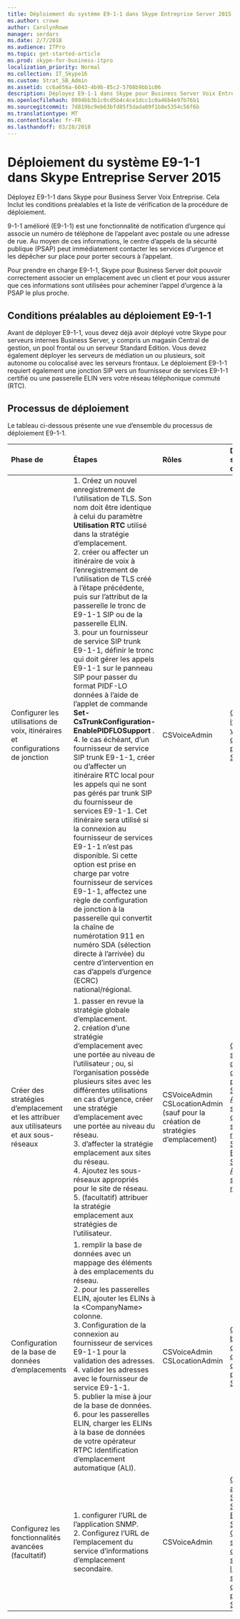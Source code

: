 ```yaml
---
title: Déploiement du système E9-1-1 dans Skype Entreprise Server 2015
ms.author: crowe
author: CarolynRowe
manager: serdars
ms.date: 2/7/2018
ms.audience: ITPro
ms.topic: get-started-article
ms.prod: skype-for-business-itpro
localization_priority: Normal
ms.collection: IT_Skype16
ms.custom: Strat_SB_Admin
ms.assetid: cc6a656a-6043-4b9b-85c2-5708b9bb1c06
description: Déployez E9-1-1 dans Skype pour Business Server Voix Entreprise. Cela Inclut les conditions préalables et la liste de vérification de la procédure de déploiement.
ms.openlocfilehash: 0994bb3b1c0cd5b4c4ce1dcc1c0a46b4e97b76b1
ms.sourcegitcommit: 7d819bc9eb63bfd85f5dada09f1b8e5354c56f6b
ms.translationtype: MT
ms.contentlocale: fr-FR
ms.lasthandoff: 03/28/2018
---
```

# <a name="deploy-emergency-services-in-skype-for-business-server-2015"></a>Déploiement du système E9-1-1 dans Skype Entreprise Server 2015
 
Déployez E9-1-1 dans Skype pour Business Server Voix Entreprise. Cela Inclut les conditions préalables et la liste de vérification de la procédure de déploiement.
  
9-1-1 amélioré (E9-1-1) est une fonctionnalité de notification d’urgence qui associe un numéro de téléphone de l’appelant avec postale ou une adresse de rue. Au moyen de ces informations, le centre d’appels de la sécurité publique (PSAP) peut immédiatement contacter les services d’urgence et les dépêcher sur place pour porter secours à l’appelant.
  
Pour prendre en charge E9-1-1, Skype pour Business Server doit pouvoir correctement associer un emplacement avec un client et pour vous assurer que ces informations sont utilisées pour acheminer l’appel d’urgence à la PSAP le plus proche.
  
## <a name="deployment-prerequisites-for-e9-1-1"></a>Conditions préalables au déploiement E9-1-1

Avant de déployer E9-1-1, vous devez déjà avoir déployé votre Skype pour serveurs internes Business Server, y compris un magasin Central de gestion, un pool frontal ou un serveur Standard Edition. Vous devez également déployer les serveurs de médiation un ou plusieurs, soit autonome ou colocalisé avec les serveurs frontaux. Le déploiement E9-1-1 requiert également une jonction SIP vers un fournisseur de services E9-1-1 certifié ou une passerelle ELIN vers votre réseau téléphonique commuté (RTC).
  
## <a name="deployment-process"></a>Processus de déploiement

Le tableau ci-dessous présente une vue d’ensemble du processus de déploiement E9-1-1.
  
|**Phase de**|**Étapes**|**Rôles**|**Documentation sur le déploiement**|
|:-----|:-----|:-----|:-----|
|Configurer les utilisations de voix, itinéraires et configurations de jonction  <br/> |1. Créez un nouvel enregistrement de l’utilisation de TLS. Son nom doit être identique à celui du paramètre **Utilisation RTC** utilisé dans la stratégie d’emplacement. <br/> 2. créer ou affecter un itinéraire de voix à l’enregistrement de l’utilisation de TLS créé à l’étape précédente, puis sur l’attribut de la passerelle le tronc de E9-1-1 SIP ou de la passerelle ELIN.  <br/> 3. pour un fournisseur de service SIP trunk E9-1-1, définir le tronc qui doit gérer les appels E9-1-1 sur le panneau SIP pour passer du format PIDF-LO données à l’aide de l’applet de commande **Set-CsTrunkConfiguration-EnablePIDFLOSupport** . <br/> 4. le cas échéant, d’un fournisseur de service SIP trunk E9-1-1, créer ou d’affecter un itinéraire RTC local pour les appels qui ne sont pas gérés par trunk SIP du fournisseur de services E9-1-1. Cet itinéraire sera utilisé si la connexion au fournisseur de services E9-1-1 n’est pas disponible. Si cette option est prise en charge par votre fournisseur de services E9-1-1, affectez une règle de configuration de jonction à la passerelle qui convertit la chaîne de numérotation 911 en numéro SDA (sélection directe à l’arrivée) du centre d’intervention en cas d’appels d’urgence (ECRC) national/régional.  <br/> |CSVoiceAdmin  <br/> |[Configurer un itinéraire de voix E9-1-1 dans Skype pour Business Server 2015](configure-an-e9-1-1-voice-route.md) <br/> |
|Créer des stratégies d’emplacement et les attribuer aux utilisateurs et aux sous-réseaux  <br/> |1. passer en revue la stratégie globale d’emplacement.  <br/> 2. création d’une stratégie d’emplacement avec une portée au niveau de l’utilisateur ; ou, si l’organisation possède plusieurs sites avec les différentes utilisations en cas d’urgence, créer une stratégie d’emplacement avec une portée au niveau du réseau.  <br/> 3. d’affecter la stratégie emplacement aux sites du réseau.  <br/> 4. Ajoutez les sous-réseaux appropriés pour le site de réseau.  <br/> 5. (facultatif) attribuer la stratégie emplacement aux stratégies de l’utilisateur.  <br/> |CSVoiceAdmin  <br/> CSLocationAdmin (sauf pour la création de stratégies d’emplacement)  <br/> |[Créer des stratégies d’emplacement dans Skype pour Business Server 2015](create-location-policies.md) <br/> [Ajouter une stratégie d’emplacement sur un site de réseau dans Skype pour Business Server 2015](add-a-location-policy-to-a-network-site.md) <br/> [Associate a subnet with a network site](deploy-network.md#BKMK_AssociateSubnets) <br/> |
|Configuration de la base de données d’emplacements  <br/> |1. remplir la base de données avec un mappage des éléments à des emplacements du réseau.  <br/> 2. pour les passerelles ELIN, ajouter les ELINs à la \<CompanyName\> colonne.  <br/> 3. Configuration de la connexion au fournisseur de services E9-1-1 pour la validation des adresses.  <br/> 4. valider les adresses avec le fournisseur de service E9-1-1.  <br/> 5. publier la mise à jour de la base de données.  <br/> 6. pour les passerelles ELIN, charger les ELINs à la base de données de votre opérateur RTPC Identification d’emplacement automatique (ALI).  <br/> |CSVoiceAdmin  <br/> CSLocationAdmin  <br/> |[Configurer la base de données d’emplacement dans Skype pour Business Server 2015](configure-the-location-database.md) <br/> |
|Configurez les fonctionnalités avancées (facultatif)  <br/> |1. configurer l’URL de l’application SNMP.  <br/> 2. Configurez l’URL de l’emplacement du service d’informations d’emplacement secondaire.  <br/> |CSVoiceAdmin  <br/> |[Configurer une application SNMP dans Skype pour Business Server 2015](configure-an-snmp-application.md) <br/> [Configurer un service d’informations sur l’emplacement secondaire dans Skype pour Business Server 2015](secondary-location-information-service.md) <br/> |
   

